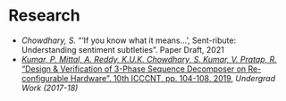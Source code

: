 # Research
- _Chowdhary, S._ “‘If you know what it means…’, Sent-ribute: Understanding sentiment
subtleties”. Paper Draft, 2021
- [_Kumar, P. Mittal, A. Reddy, K.U.K. Chowdhary, S. Kumar, V. Pratap, R._ “Design & Verification of 3-Phase Sequence
Decomposer on Re-configurable Hardware”. 10th ICCCNT, pp. 104-108, 2019](https://ieeexplore.ieee.org/document/8944848), _Undergrad Work (2017-18)_
